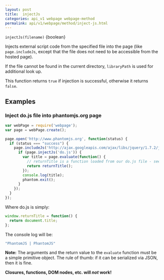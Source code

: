 ```yaml
---
layout: post
title:  injectJs
categories: api_v1 webpage webpage-method
permalink: api/v1/webpage/method/inject-js.html
---
```


`injectJs(filename)` {boolean}

Injects external script code from the specified file into the page (like `page.includeJs`, except that the file does not need to be accessible from the hosted page).

If the file cannot be found in the current directory, `libraryPath` is used for additional look up.

This function returns `true` if injection is successful, otherwise it returns `false`.

## Examples

### Inject do.js file into phantomjs.org page

```javascript
var webPage = require('webpage');
var page = webPage.create();

page.open('http://www.phantomjs.org', function(status) {
  if (status === "success") {
    page.includeJs('http://ajax.googleapis.com/ajax/libs/jquery/1.7.2/jquery.min.js', function() {
      if (page.injectJs('do.js')) {
        var title = page.evaluate(function() {
          // returnTitle is a function loaded from our do.js file - see below
          return returnTitle();
        });
        console.log(title);
        phantom.exit();
      }
    });
  }
});
```

Where do.js is simply:
```javascript
window.returnTitle = function() {
  return document.title;
};
```

The console log will be:
```javascript
"PhantomJS | PhantomJS"
```


**Note:** The arguments and the return value to the `evaluate` function must be a simple primitive object. The rule of thumb: if it can be serialized via JSON, then it is fine.

**Closures, functions, DOM nodes, etc. will _not_ work!**

